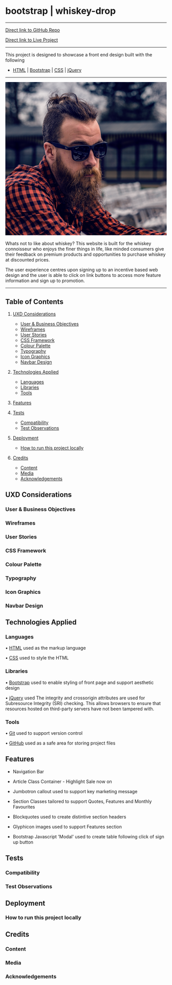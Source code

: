 # bootstrap | whiskey-drop

***
[Direct link to GitHub Repo](https://github.com/Spagettileg/Whiskey-Drop)

[Direct link to Live Project](https://spagettileg.github.io/Whiskey-Drop/) 

***

This project is designed to showcase a front end design built with the following 

 - [HTML](https://html.spec.whatwg.org/multipage/) | [Bootstrap](https://www.bootstrapcdn.com/) | [CSS](https://www.w3.org/Style/CSS/) | [jQuery](https://jquery.com/)

***
![](assets/img/guy-image.png)

Whats not to like about whiskey? This website is built for the whiskey connoisseur who enjoys the finer things in life, like minded consumers give their feedback on premium products and opportunities to purchase whiskey at discounted prices.

The user experience centres upon signing up to an incentive based web design and the user is able to click on link buttons to access more feature information and sign up to promotion. 


***
## Table of Contents

1. [UXD Considerations](#uxd-considerations)
    * [User & Business Objectives](#user-&-business-objectives) 
    * [Wireframes](#wireframes)
    * [User Stories](#user-stories)
    * [CSS Framework](#css-framework)
    * [Colour Palette](#colour-palette)
    * [Typography](#typography)
    * [Icon Graphics](#icon-graphics)
    * [Navbar Design](#navbar-design)

2. [Technologies Applied](#technologies-applied)
    * [Languages](#languages)
    * [Libraries](#libraries)
    * [Tools](#tools)

3. [Features](#features)

4. [Tests](#tests)
    * [Compatibility](#compatibility)
    * [Test Observations](#test-observations)

5. [Deployment](#deployment)
    * [How to run this project locally](#how-to-run-this-project-locally) 

6. [Credits](#credits)
    * [Content](#content)
    * [Media](#media)
    * [Acknowledgements](#acknowledgements)

## UXD Considerations

### User & Business Objectives

### Wireframes

### User Stories

### CSS Framework

### Colour Palette

### Typography

### Icon Graphics

### Navbar Design

## Technologies Applied

### Languages
•	[HTML](https://html.spec.whatwg.org/multipage/) used as the markup language

•	[CSS](https://www.w3.org/Style/CSS/) used to style the HTML

### Libraries
•	[Bootstrap](https://www.bootstrapcdn.com/) used to enable styling of front page and support aesthetic design

•	[jQuery](https://jquery.com/) used The integrity and crossorigin attributes are used for Subresource Integrity (SRI) checking. This allows browsers to ensure that resources hosted on third-party servers have not been tampered with. 

### Tools
•	[Git](https://git-scm.com/) used to support version control

•	[GitHub](https://github.com/) used as a safe area for storing project files


## Features

- Navigation Bar

- Article Class Container - Highlight Sale now on

- Jumbotron callout used to support key marketing message

- Section Classes tailored to support Quotes, Features and Monthly Favourites

- Blockquotes used to create distintive section headers

- Glyphicon images used to support Features section

- Bootstrap Javascript 'Modal' used to create table following click of sign up button


## Tests

### Compatibility

### Test Observations

## Deployment

### How to run this project locally

## Credits

### Content

### Media

### Acknowledgements
